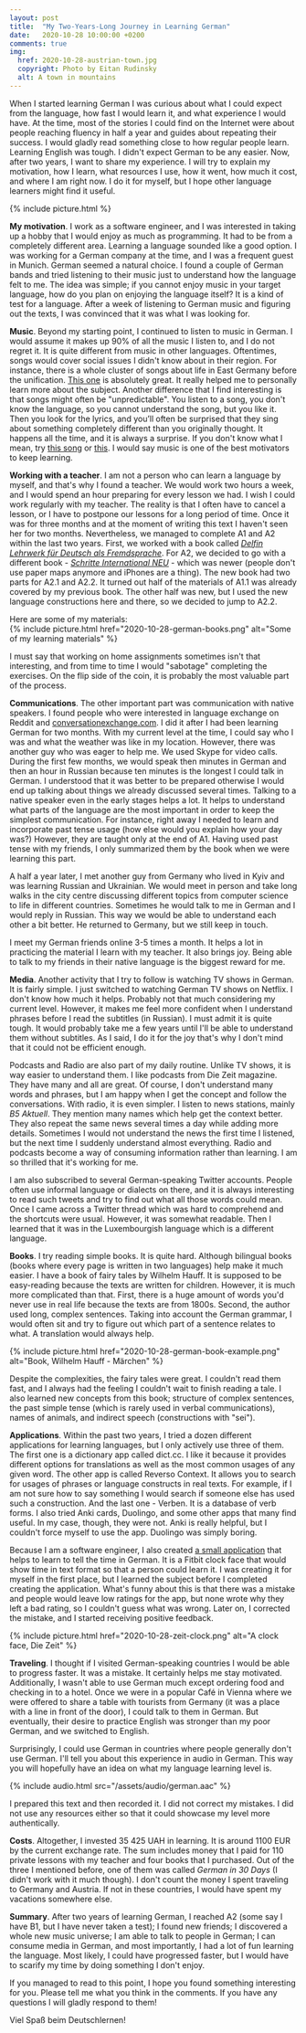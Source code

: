 ```yaml
---
layout: post
title:  "My Two-Years-Long Journey in Learning German"
date:   2020-10-28 10:00:00 +0200
comments: true
img:
  href: 2020-10-28-austrian-town.jpg
  copyright: Photo by Eitan Rudinsky
  alt: A town in mountains
---
```

When I started learning German I was curious about what I could expect from
the language, how fast I would learn it, and what experience I would have.
At the time, most of the stories I could find on the Internet were about people
reaching fluency in half a year and guides about repeating their success.
I would gladly read something close to how regular people learn. Learning
English was tough. I didn't expect German to be any easier. Now, after two
years, I want to share my experience. I will try to explain my motivation, how
I learn, what resources I use, how it went, how much it cost, and where I am
right now. I do it for myself, but I hope other language learners might find
it useful.

{% include picture.html %}

**My motivation**. I work as a software engineer, and I was interested in
taking up a hobby that I would enjoy as much as programming. It had to be from
a completely different area. Learning a language sounded like a good option.
I was working for a German company at the time, and I was a frequent guest
in Munich. German seemed a natural choice. I found a couple of German bands
and tried listening to their music just to understand how the language felt
to me. The idea was simple; if you cannot enjoy music in your target language,
how do you plan on enjoying the language itself? It is a kind of test for a
language. After a week of listening to German music and figuring out the
texts, I was convinced that it was what I was looking for.

**Music**. Beyond my starting point, I continued to listen to music in German.
I would assume it makes up 90% of all the music I listen to, and I do not
regret it. It is quite different from music in other languages. Oftentimes,
songs would cover social issues I didn't know about in their region. For
instance, there is a whole cluster of songs about life in East Germany before
the unification. [This one](https://www.youtube.com/watch?v=UIE8uHNUeRA)
is absolutely great. It really helped me to personally learn more about the
subject. Another difference that I find interesting is that songs might often
be "unpredictable". You listen to a song, you don't know the language, so you
cannot understand the song, but you like it. Then you look for the lyrics, and
you’ll often be surprised that they sing about something completely different
than you originally thought. It happens all the time, and it is always
a surprise. If you don't know what I mean, try 
[this song](https://www.youtube.com/watch?v=wkv64uLyEN0) or
[this](https://www.youtube.com/watch?v=xREl_68O-mw). I would say
music is one of the best motivators to keep learning.

**Working with a teacher**. I am not a person who can learn a language by
myself, and that's why I found a teacher. We would work two hours a week, and
I would spend an hour preparing for every lesson we had. I wish I could work
regularly with my teacher. The reality is that I often have to cancel a
lesson, or I have to postpone our lessons for a long period of time. Once it 
was for three months and at the moment of writing this text I haven't seen her
for two months. Nevertheless, we managed to complete A1 and A2 within the last
two years. First, we worked with a book called
[*Delfin Lehrwerk für Deutsch als Fremdsprache*](https://shop.hueber.de/en/sprache-unterrichten/deutsch-als-fremdsprache-daf-daz/lehrwerk/delfin-3bdg-ausg-teil-1.html).
For A2, we decided to go with a different book - 
[*Schritte International NEU*](https://shop.hueber.de/en/schritte-int-neu-4-kb-ab-cd-z-ab.html) -
which was newer (people don't use paper maps anymore and iPhones are a thing).
The new book had two parts for A2.1 and A2.2. It turned out half of the materials
of A1.1 was already covered by my previous book. The other half was new, but
I used the new language constructions here and there, so we decided to jump
to A2.2.

Here are some of my materials:                           
{% 
  include picture.html 
  href="2020-10-28-german-books.png" 
  alt="Some of my learning materials"
%}

I must say that working on home assignments sometimes isn't that interesting,
and from time to time I would "sabotage" completing the exercises. On the
flip side of the coin, it is probably the most valuable part of the process.

**Communications**. The other important part was communication with
native speakers. I found people who were interested in language exchange
on Reddit and [conversationexchange.com](https://conversationexchange.com).
I did it after I had been learning German for two months. With my current
level at the time, I could say who I was and what the weather was like in my
location. However, there was another guy who was eager to help me. We used
Skype for video calls. During the first few months, we would speak then minutes
in German and then an hour in Russian because ten minutes is the longest I
could talk in German. I understood that it was better to be prepared otherwise
I would end up talking about things we already discussed several times.
Talking to a native speaker even in the early stages helps a lot. It helps to
understand what parts of the language are the most important in order to keep
the simplest communication. For instance, right away I needed to learn and
incorporate past tense usage (how else would you explain how your day was?)
However, they are taught only at the end of A1. Having used past tense with my
friends, I only summarized them by the book when we were learning this part.

A half a year later, I met another guy from Germany who lived in Kyiv
and was learning Russian and Ukrainian. We would meet in person and take
long walks in the city centre discussing different topics from computer
science to life in different countries. Sometimes he would talk to me in
German and I would reply in Russian. This way we would be able to understand
each other a bit better. He returned to Germany, but we still keep in touch.

I meet my German friends online 3-5 times a month. It helps a lot in
practicing the material I learn with my teacher. It also brings joy. Being
able to talk to my friends in their native language is the biggest
reward for me.

**Media**. Another activity that I try to follow is watching TV shows in
German. It is fairly simple. I just switched to watching German TV shows
on Netflix. I don't know how much it helps. Probably not that much
considering my current level. However, it makes me feel more confident
when I understand phrases before I read the subtitles (in Russian). I must
admit it is quite tough. It would probably take me a few years until I'll
be able to understand them without subtitles. As I said, I do it for the
joy that's why I don't mind that it could not be efficient enough.

Podcasts and Radio are also part of my daily routine. Unlike TV shows,
it is way easier to understand them. I like podcasts from Die Zeit magazine.
They have many and all are great. Of course, I don't understand many words
and phrases, but I am happy when I get the concept and follow the conversations.
With radio, it is even simpler. I listen to news stations, mainly *B5 Aktuell*.
They mention many names which help get the context better. They also repeat the
same news several times a day while adding more details. Sometimes I would not
understand the news the first time I listened, but the next time I suddenly
understand almost everything. Radio and podcasts become a way of consuming
information rather than learning. I am so thrilled that it's working for me.

I am also subscribed to several German-speaking Twitter accounts. People
often use informal language or dialects on there, and it is always interesting
to read such tweets and try to find out what all those words could mean. Once
I came across a Twitter thread which was hard to comprehend and the shortcuts
were usual. However, it was somewhat readable. Then I learned that it was in
the Luxembourgish language which is a different language.

**Books**. I try reading simple books. It is quite hard. Although bilingual
books (books where every page is written in two languages) help make it much
easier. I have a book of fairy tales by Wilhelm Hauff. It is supposed to be
easy-reading because the texts are written for children. However, it is much
more complicated than that. First, there is a huge amount of words you'd never
use in real life because the texts are from 1800s. Second, the author used long,
complex sentences. Taking into account the German grammar, I would often sit
and try to figure out which part of a sentence relates to what. A translation
would always help.

{% 
  include picture.html 
  href="2020-10-28-german-book-example.png" 
  alt="Book, Wilhelm Hauff - Märchen"
%}

Despite the complexities, the fairy tales
were great. I couldn't read them fast, and I always had the feeling
I couldn't wait to finish reading a tale. I also learned new concepts
from this book; structure of complex sentences, the past simple tense
(which is rarely used in verbal communications), names of animals,
and indirect speech (constructions with "sei").

**Applications**. Within the past two years, I tried a dozen different
applications for learning languages, but I only actively use three of
them. The first one is a dictionary app called dict.cc. I like
it because it provides different options for translations as well
as the most common usages of any given word. The other app is called
Reverso Context. It allows you to search for usages of phrases or
language constructs in real texts. For example, if I am not sure how to say
something I would search if someone else has used such a construction.
And the last one - Verben. It is a database of verb forms.
I also tried Anki cards, Duolingo, and some
other apps that many find useful. In my case, though, they were not.
Anki is really helpful, but I couldn't force myself to use the app.
Duolingo was simply boring. 

Because I am a software engineer, I also created 
[a small application](https://github.com/shpota/zeit)
that helps to learn to tell the time in German. It is a Fitbit clock face
that would show time in text format so that a person could learn it.
I was creating it for myself in the first place, but I learned the
subject before I completed creating the application. What's funny about this
is that there was a mistake and people would leave low ratings for the app, but
none wrote why they left a bad rating, so I couldn't guess what
was wrong. Later on, I corrected the mistake, and I started receiving
positive feedback.

{% 
  include picture.html 
  href="2020-10-28-zeit-clock.png" 
  alt="A clock face, Die Zeit"
%}

**Traveling**. I thought if I visited German-speaking countries I would be
able to progress faster. It was a mistake. It certainly helps me stay motivated.
Additionally, I wasn't able to use German much except ordering food and
checking in to a hotel. Once we were in a popular Café in Vienna where we were
offered to share a table with tourists from Germany (it was a place with a line
in front of the door), I could talk to them in German. But eventually, their
desire to practice English was stronger than my poor German, and we switched
to English.

Surprisingly, I could use German in countries where people generally don't
use German. I'll tell you about this experience in audio in German. This way
you will hopefully have an idea on what my language learning level is.

{% include audio.html src="/assets/audio/german.aac" %}

I prepared this text and then recorded it. I did not correct my mistakes.
I did not use any resources either so that it could showcase my level more
authentically.

**Costs**. Altogether, I invested 35 425 UAH in learning. It is around 1100 EUR
by the current exchange rate. The sum includes money that I paid for
110 private lessons with my teacher and four books that I purchased.
Out of the three I mentioned before, one of them was called *German in 30 Days*
(I didn't work with it much though). I don't count the money I spent traveling
to Germany and Austria. If not in these countries, I would have spent my
vacations somewhere else.

**Summary**. After two years of learning German, I reached A2 (some say I
have B1, but I have never taken a test); I found new friends; I discovered
a whole new music universe; I am able to talk to people in German; I can
consume media in German, and most importantly, I had a lot of fun learning
the language. Most likely, I could have progressed faster, but I would
have to scarify my time by doing something I don't enjoy. 

If you managed to read to this point, I hope you found something interesting
for you. Please tell me what you think in the comments. If you have any
questions I will gladly respond to them!

Viel Spaß beim Deutschlernen!